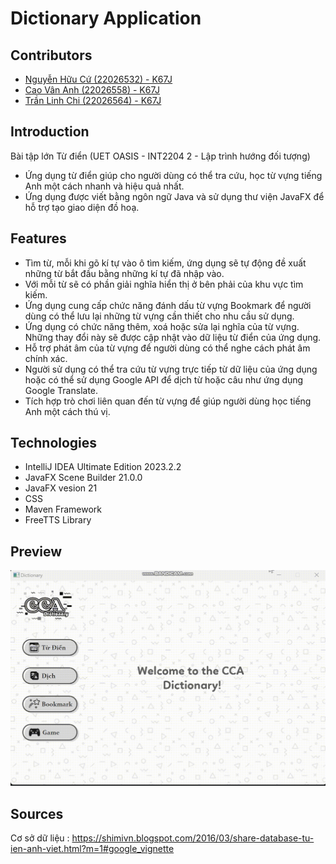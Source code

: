 # Dictionary Application
## Contributors

- [Nguyễn Hữu Cứ (22026532) - K67J](https://github.com/Dongws6204)
- [Cao Vân Anh (22026558) - K67J](https://github.com/cva2019)
- [Trần Linh Chi (22026564) - K67J](https://github.com/Linhchi162)

## Introduction

Bài tập lớn Từ điển (UET OASIS - INT2204 2 - Lập trình hướng đối tượng)

* Ứng dụng từ điển giúp cho người dùng có thể tra cứu, học từ vựng tiếng Anh một cách nhanh và hiệu quả nhất.
* Ứng dụng được viết bằng ngôn ngữ Java và sử dụng thư viện JavaFX để hỗ trợ tạo giao diện đồ hoạ.

## Features

* Tìm từ, mỗi khi gõ kí tự vào ô tìm kiếm, ứng dụng sẽ tự động đề xuất những từ bắt đầu bằng những kí tự đã nhập vào.
* Với mỗi từ sẽ có phần giải nghĩa hiển thị ở bên phải của khu vực tìm kiếm.
* Ứng dụng cung cấp chức năng đánh dấu từ vựng Bookmark để người dùng có thể lưu lại những từ vựng cần thiết cho nhu cầu sử dụng.
* Ứng dụng có chức năng thêm, xoá hoặc sửa lại nghĩa của từ vựng. Những thay đổi này sẽ được cập nhật vào dữ liệu từ điển của ứng dụng.
* Hỗ trợ phát âm của từ vựng để người dùng có thể nghe cách phát âm chính xác.
* Người sử dụng có thể tra cứu từ vựng trực tiếp từ dữ liệu của ứng dụng hoặc có thể sử dụng Google API để dịch từ hoặc câu như ứng dụng Google Translate.
* Tích hợp trò chơi liên quan đến từ vựng để giúp người dùng học tiếng Anh một cách thú vị.

## Technologies

- IntelliJ IDEA Ultimate Edition 2023.2.2
- JavaFX Scene Builder 21.0.0
- JavaFX vesion 21
- CSS
- Maven Framework
- FreeTTS Library

## Preview
![demo](https://github.com/Linhchi162/PacCat/blob/eb3d602aa25534e38847fe7f13f212c5f7a8d6f2/assets/bandicam-2023-11-29-20-52-08-716.gif)
## Sources

Cơ sở dữ liệu : https://shimivn.blogspot.com/2016/03/share-database-tu-ien-anh-viet.html?m=1#google_vignette

